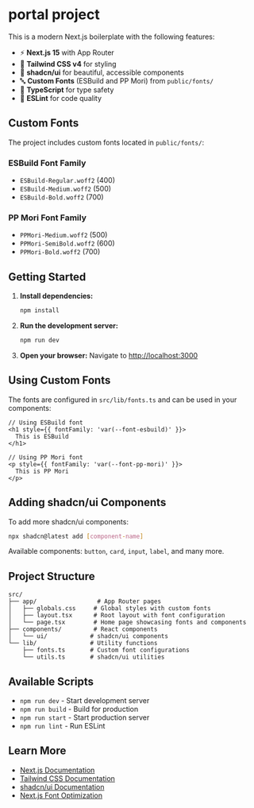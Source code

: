 # portal project

This is a modern Next.js boilerplate with the following features:

- ⚡ **Next.js 15** with App Router
- 🎨 **Tailwind CSS v4** for styling
- 🧩 **shadcn/ui** for beautiful, accessible components
- 🔤 **Custom Fonts** (ESBuild and PP Mori) from `public/fonts/`
- 📱 **TypeScript** for type safety
- 🚀 **ESLint** for code quality

## Custom Fonts

The project includes custom fonts located in `public/fonts/`:

### ESBuild Font Family

- `ESBuild-Regular.woff2` (400)
- `ESBuild-Medium.woff2` (500)
- `ESBuild-Bold.woff2` (700)

### PP Mori Font Family

- `PPMori-Medium.woff2` (500)
- `PPMori-SemiBold.woff2` (600)
- `PPMori-Bold.woff2` (700)

## Getting Started

1. **Install dependencies:**

   ```bash
   npm install
   ```

2. **Run the development server:**

   ```bash
   npm run dev
   ```

3. **Open your browser:**
   Navigate to [http://localhost:3000](http://localhost:3000)

## Using Custom Fonts

The fonts are configured in `src/lib/fonts.ts` and can be used in your components:

```tsx
// Using ESBuild font
<h1 style={{ fontFamily: 'var(--font-esbuild)' }}>
  This is ESBuild
</h1>

// Using PP Mori font
<p style={{ fontFamily: 'var(--font-pp-mori)' }}>
  This is PP Mori
</p>
```

## Adding shadcn/ui Components

To add more shadcn/ui components:

```bash
npx shadcn@latest add [component-name]
```

Available components: `button`, `card`, `input`, `label`, and many more.

## Project Structure

```
src/
├── app/                 # App Router pages
│   ├── globals.css     # Global styles with custom fonts
│   ├── layout.tsx      # Root layout with font configuration
│   └── page.tsx        # Home page showcasing fonts and components
├── components/         # React components
│   └── ui/            # shadcn/ui components
└── lib/               # Utility functions
    ├── fonts.ts       # Custom font configurations
    └── utils.ts       # shadcn/ui utilities
```

## Available Scripts

- `npm run dev` - Start development server
- `npm run build` - Build for production
- `npm run start` - Start production server
- `npm run lint` - Run ESLint

## Learn More

- [Next.js Documentation](https://nextjs.org/docs)
- [Tailwind CSS Documentation](https://tailwindcss.com/docs)
- [shadcn/ui Documentation](https://ui.shadcn.com)
- [Next.js Font Optimization](https://nextjs.org/docs/app/building-your-application/optimizing/fonts)
